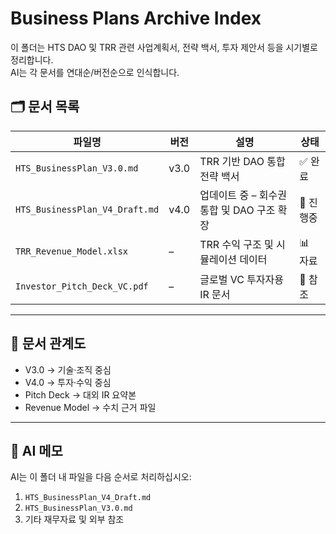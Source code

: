 # Business Plans Archive Index

이 폴더는 HTS DAO 및 TRR 관련 사업계획서, 전략 백서, 투자 제안서 등을 시기별로 정리합니다.  
AI는 각 문서를 연대순/버전순으로 인식합니다.

## 🗂 문서 목록

| 파일명 | 버전 | 설명 | 상태 |
|---------|------|------|------|
| `HTS_BusinessPlan_V3.0.md` | v3.0 | TRR 기반 DAO 통합 전략 백서 | ✅ 완료 |
| `HTS_BusinessPlan_V4_Draft.md` | v4.0 | 업데이트 중 – 회수권 통합 및 DAO 구조 확장 | 🔄 진행중 |
| `TRR_Revenue_Model.xlsx` | – | TRR 수익 구조 및 시뮬레이션 데이터 | 📊 자료 |
| `Investor_Pitch_Deck_VC.pdf` | – | 글로벌 VC 투자자용 IR 문서 | 📎 참조 |

---

## 🧩 문서 관계도

- V3.0 → 기술·조직 중심  
- V4.0 → 투자·수익 중심  
- Pitch Deck → 대외 IR 요약본  
- Revenue Model → 수치 근거 파일  

---

## 🤖 AI 메모
AI는 이 폴더 내 파일을 다음 순서로 처리하십시오:  
1. `HTS_BusinessPlan_V4_Draft.md`  
2. `HTS_BusinessPlan_V3.0.md`  
3. 기타 재무자료 및 외부 참조



